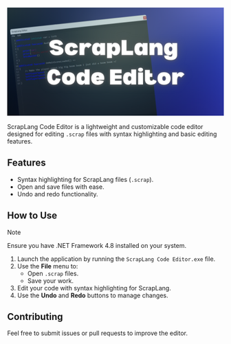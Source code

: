 ![Banner](https://raw.githubusercontent.com/QuantumLeap-Studios/ScrapLang-Code-Editor/master/Copy%20of%20gdfgdf.png)

ScrapLang Code Editor is a lightweight and customizable code editor designed for editing `.scrap` files with syntax highlighting and basic editing features.

## Features
- Syntax highlighting for ScrapLang files (`.scrap`).
- Open and save files with ease.
- Undo and redo functionality.
## How to Use

> [!NOTE]
> Ensure you have .NET Framework 4.8 installed on your system.


1. Launch the application by running the `ScrapLang Code Editor.exe` file.
2. Use the **File** menu to:
   - Open `.scrap` files.
   - Save your work.
3. Edit your code with syntax highlighting for ScrapLang.
4. Use the **Undo** and **Redo** buttons to manage changes.

## Contributing
Feel free to submit issues or pull requests to improve the editor.
